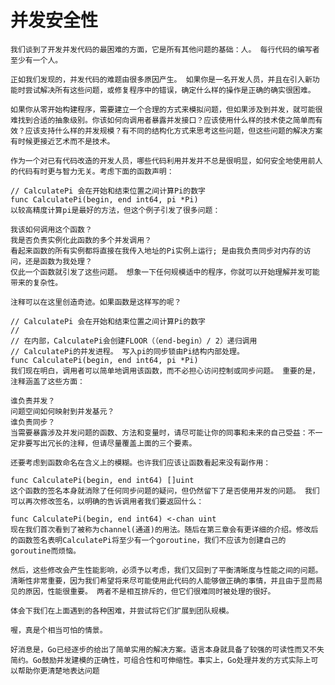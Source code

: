 # 并发安全性
    我们谈到了开发并发代码的最困难的方面，它是所有其他问题的基础：人。 每行代码的编写者至少有一个人。
    
    正如我们发现的，并发代码的难题由很多原因产生。 如果你是一名开发人员，并且在引入新功能时尝试解决所有这些问题，或修复程序中的错误，确定什么样的操作是正确的确实很困难。

    如果你从零开始构建程序，需要建立一个合理的方式来模拟问题，但如果涉及到并发，就可能很难找到合适的抽象级别。你该如何向调用者暴露并发接口？应该使用什么样的技术使之简单而有效？应该支持什么样的并发规模？有不同的结构化方式来思考这些问题，但这些问题的解决方案有时候更接近艺术而不是技术。

    作为一个对已有代码改造的开发人员，哪些代码利用并发并不总是很明显，如何安全地使用前人的代码有时更与智力无关。考虑下面的函数声明：

    // CalculatePi 会在开始和结束位置之间计算Pi的数字
    func CalculatePi(begin, end int64, pi *Pi)
    以较高精度计算pi是最好的方法，但这个例子引发了很多问题：

    我该如何调用这个函数？
    我是否负责实例化此函数的多个并发调用？
    看起来函数的所有实例都将直接在我传入地址的Pi实例上运行; 是由我负责同步对内存的访问，还是函数为我处理？
    仅此一个函数就引发了这些问题。 想象一下任何规模适中的程序，你就可以开始理解并发可能带来的复杂性。

    注释可以在这里创造奇迹。如果函数是这样写的呢？

    // CalculatePi 会在开始和结束位置之间计算Pi的数字
    //
    // 在内部，CalculatePi会创建FLOOR（（end-begin）/ 2）递归调用
    // CalculatePi的并发进程。 写入pi的同步锁由Pi结构内部处理。
    func CalculatePi(begin, end int64, pi *Pi)
    我们现在明白，调用者可以简单地调用该函数，而不必担心访问控制或同步问题。 重要的是，注释涵盖了这些方面：

    谁负责并发？
    问题空间如何映射到并发基元？
    谁负责同步？
    当需要暴露涉及并发问题的函数、方法和变量时，请尽可能让你的同事和未来的自己受益：不一定非要写出冗长的注释，但请尽量覆盖上面的三个要素。

    还要考虑到函数命名在含义上的模糊。也许我们应该让函数看起来没有副作用：

    func CalculatePi(begin, end int64) []uint
    这个函数的签名本身就消除了任何同步问题的疑问，但仍然留下了是否使用并发的问题。 我们可以再次修改签名，以明确的告诉调用者我们要返回什么：

    func CalculatePi(begin, end int64) <-chan uint
    现在我们首次看到了被称为channel(通道)的用法。随后在第三章会有更详细的介绍。修改后的函数签名表明CalculatePi将至少有一个goroutine，我们不应该为创建自己的goroutine而烦恼。

    然后，这些修改会产生性能影响，必须予以考虑，我们又回到了平衡清晰度与性能之间的问题。 清晰性非常重要，因为我们希望将来尽可能使用此代码的人能够做正确的事情，并且由于显而易见的原因，性能很重要。 两者不是相互排斥的，但它们很难同时被处理的很好。

    体会下我们在上面遇到的各种困难，并尝试将它们扩展到团队规模。

    喔，真是个相当可怕的情景。

    好消息是，Go已经逐步的给出了简单实用的解决方案。语言本身就具备了较强的可读性而又不失简约。Go鼓励并发建模的正确性，可组合性和可伸缩性。事实上，Go处理并发的方式实际上可以帮助你更清楚地表达问题
